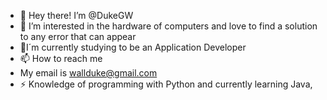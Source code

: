 - 👋 Hey there! I’m @DukeGW
- 👀 I’m interested in the hardware of computers and love to find a solution to any error that can appear
- 🌱I´m currently studying to be an Application Developer
- 📫 How to reach me 
- My email is wallduke@gmail.com 
- ⚡ Knowledge of programming with Python and currently learning Java,


<!---
DukeGW/DukeGW is a ✨ special ✨ repository because its `README.md` (this file) appears on your GitHub profile.
You can click the Preview link to take a look at your changes.
--->
